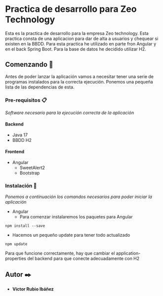 # Practica de desarrollo para Zeo Technology

Esta es la practica de desarrollo para la empresa Zeo technology. Esta practica consta de una aplicacion para dar de alta a usuarios y chequear si existen en la  BBDD. Para
esta practica he utilizado en parte fron Angular y en el back Spring Boot. Para la base de datos he decidido utilizar H2.

## Comenzando 🚀

Antes de poder lanzar la aplicación vamos a necesitar tener una serie de programas instalados para la correcta ejecución. Ponemos una pequeña lista de las dependencias
de esta.


### Pre-requisitos 📋

_Software necesario para la ejecución correcta de la aplicación_

#### Backend

- Java 17
- BBDD H2

#### Frontend

- Angular
  - SweetAlert2
  - Bootstrap


### Instalación 🔧

_Ponemos a continuación los comandos necesarios para poder iniciar la aplicación_

- Angular
  - Para comenzar instalaremos los paquetes  para Angular
```
npm install --save 
```

 - Hacemos un pequeño update para tener todo actualizado
```
npm update
```
Para que funcione correctamente, hay que cambiar el application-properties del backend para que conecte adecuadamente con H2


## Autor ✒️


* **Víctor Rubio Ibáñez**
